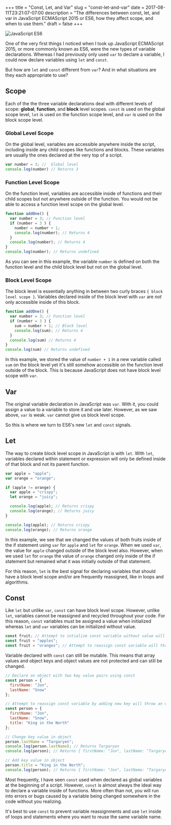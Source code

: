 +++
title = "Const, Let, and Var"
slug = "const-let-and-var"
date = 2017-08-11T23:21:07-07:00
description = "The differences between const, let, and var in JavaScript ECMAScript 2015 or ES6, how they affect scope, and when to use them."
draft = false
+++

![JavaScript ES6](images/blog/javascript-logo.png)

One of the very first things I noticed when I took up JavaScript ECMAScript 2015, or more commonly known as ES6, were the new types of variable declarations. Whereas I had previously only used `var` to declare a variable, I could now declare variables using `let` and `const`.

But how are `let` and `const` different from `var`? And in what situations are they each appropriate to use?

## Scope
Each of the the three variable declarations deal with different levels of scope: **global**, **function**, and **block** level scopes. `const` is used on the global scope level, `let` is used on the function scope level, and `var` is used on the block scope level.

### Global Level Scope
On the global level, variables are accessible anywhere inside the script, including inside any child scopes like functions and blocks. These variables are usually the ones declared at the very top of a script.

```js
var number = 3; //  Global level
console.log(number) // Returns 3
```

### Function Level Scope
On the function level, variables are accessible inside of functions and their child scopes but not anywhere outside of the function. You would not be able to access a function level scope on the global level.

```js
function addOne() {
  var number = 3; // Function level
  if (number = 3 ) {
    number = number + 1;
    console.log(number); // Returns 4
  }
  console.log(number); // Returns 4
}
console.log(number); // Returns undefined
```

As you can see in this example, the variable `number` is defined on both the function level and the child block level but not on the global level.

### Block Level Scope
The block level is essentially anything in between two curly braces `{ block level scope }`. Variables declared inside of the block level with `var` are *not* only accessible inside of this block.

```js
function addOne() {
  var number = 3; // Function level
  if (number = 3 ) {
    sum = number + 1; // Block level
    console.log(sum); // Returns 4
  }
  console.log(sum) // Returns 4
}
console.log(sum) // Returns undefined
```

In this example, we stored the value of `number + 1` in a new variable called `sum` on the block level yet it's still somehow accessible on the function level outside of the block. This is because JavaScript does not have block level scope with `var`.

## Var
The original variable declaration in JavaScript was `var`. With it, you could assign a value to a variable to store it and use later. However, as we saw above, `var` is weak. `var` cannot give us block level scope.

So this is where we turn to ES6's new `let` and `const` signals.

## Let
The way to create block level scope in JavaScript is with `let`. With `let`, variables declared within statement or expression will only be defined inside of that block and not its parent function.

```js
var apple = "apple";
var orange = "orange";

if (apple != orange) {
  var apple = "crispy";
  let orange = "juicy";

  console.log(apple); // Returns crispy
  console.log(orange); // Returns juicy
}

console.log(apple); // Returns crispy
console.log(orange); // Returns orange
```

In this example, we see that we changed the values of both fruits inside of the if statement using `var` for `apple` and `let` for `orange`. When we used `var`, the value for `apple` changed outside of the block level also. However, when we used `let` for `orange` the value of `orange` changed only inside of the if statement but remained what it was initially outside of that statement.

For this reason, `let` is the best signal for declaring variables that should have a block level scope and/or are frequently reassigned, like in loops and algorithms.

## Const
Like `let` but unlike `var`, `const` can have block level scope. However, unlike `let`, variables cannot be reassigned and recycled throughout your code. For this reason, `const` variables must be assigned a value when initialized whereas `let` and `var` variables can be initialized without value.

```js
const fruit; // Attempt to intialize const variable without value will throw and error
const fruit = "apples";
const fruit = "oranges"; // Attempt to reassign const variable will throw an error
```

Variable declared with `const` can still be mutable. This means that array values and object keys and object values are not protected and can still be changed.

```js
// Declare an object with two key value pairs using const
const person = {
  firstName: "Jon",
  lastName: "Snow"
};

// Attempt to reassign const variable by adding new key will throw an error
const person = {
  firstName: "Jon",
  lastName: "Snow",
  title: "King in the North"
};

// Change key value in object
person.lastName = "Targaryen";
console.log(person.lastName); // Returns Targaryen
console.log(person); // Returns { firstName: "Jon", lastName: "Targaryen" }

// Add key value in object
person.title = "King in the North";
console.log(person); // Returns { firstName: "Jon", lastName: "Targaryen", title: "King in the North" }
```

Most frequently, I have seen `const` used when declared as global variables at the beginning of a script. However, `const` is almost always the ideal way to declare a variable inside of functions. More often than not, you will run into errors or bugs caused by a variable being changed somewhere in the code without you realizing.

It's best to use `const` to prevent variable reassignments and use `let` inside of loops and statements where you want to reuse the same variable name.
